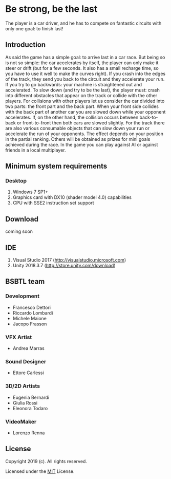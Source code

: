 # Be strong, be the last
The player is a car driver, and he has to compete on fantastic circuits with only one goal: to finish last!

## Introduction
As said the game has a simple goal: to arrive last in a car race.
But being so is not so simple: the car accelerates by itself, the player can only make it steer or drift (but for a few seconds. It also has a small recharge time, so you have to use it well to make the curves right).
If you crash into the edges of the track, they send you back to the circuit and they accelerate your run. If you try to go backwards: your machine is straightened out and accelerated.
To slow down (and try to be the last), the player must: crash into different obstacles that appear on the track or collide with the other players.
For collisions with other players let us consider the car divided into two parts: the front part and the back part. When your front side collides with the back part of another car you are slowed down while your opponent accelerates.
If, on the other hand, the collision occurs between back-to-back or front-to-front then both cars are slowed slightly.
For the track there are also various consumable objects that can slow down your run or accelerate the run of your opponents. The effect depends on your position in the partial ranking.
Others will be obtained as prizes for mini goals achieved during the race.
In the game you can play against AI or against friends in a local multiplayer.


## Minimum system requirements

### Desktop
1. Windows 7 SP1+
2. Graphics card with DX10 (shader model 4.0) capabilities
3. CPU with SSE2 instruction set support

## Download
coming soon


## IDE
1. Visual Studio 2017 (http://visualstudio.microsoft.com)
2. Unity 2018.3.7 (http://store.unity.com/download)


## BSBTL team

### Development
* Francesco Dettori
* Riccardo Lombardi
* Michele Maione
* Jacopo Frasson

### VFX Artist
* Andrea Marras

### Sound Designer
* Ettore Carlessi

### 3D/2D Artists
* Eugenia Bernardi
* Giulia Rossi
* Eleonora Todaro

### VideoMaker
* Lorenzo Renna

## License
Copyright 2019 (c). All rights reserved.

Licensed under the [MIT](LICENSE) License.
